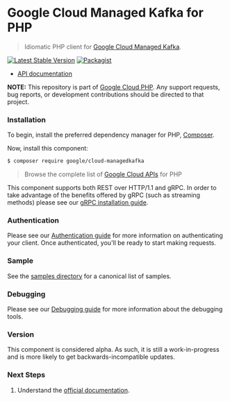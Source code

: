 # Google Cloud Managed Kafka for PHP

> Idiomatic PHP client for [Google Cloud Managed Kafka](https://cloud.google.com/managed-kafka).

[![Latest Stable Version](https://poser.pugx.org/google/cloud-managedkafka/v/stable)](https://packagist.org/packages/google/cloud-managedkafka) [![Packagist](https://img.shields.io/packagist/dm/google/cloud-managedkafka.svg)](https://packagist.org/packages/google/cloud-managedkafka)

* [API documentation](https://cloud.google.com/php/docs/reference/cloud-managedkafka/latest)

**NOTE:** This repository is part of [Google Cloud PHP](https://github.com/googleapis/google-cloud-php). Any
support requests, bug reports, or development contributions should be directed to
that project.

### Installation

To begin, install the preferred dependency manager for PHP, [Composer](https://getcomposer.org/).

Now, install this component:

```sh
$ composer require google/cloud-managedkafka
```

> Browse the complete list of [Google Cloud APIs](https://cloud.google.com/php/docs/reference)
> for PHP

This component supports both REST over HTTP/1.1 and gRPC. In order to take advantage of the benefits
offered by gRPC (such as streaming methods) please see our
[gRPC installation guide](https://cloud.google.com/php/grpc).

### Authentication

Please see our [Authentication guide](https://github.com/googleapis/google-cloud-php/blob/main/AUTHENTICATION.md) for more information
on authenticating your client. Once authenticated, you'll be ready to start making requests.

### Sample

See the [samples directory](https://github.com/googleapis/google-cloud-php-managedkafka/tree/main/samples) for a canonical list of samples.

### Debugging

Please see our [Debugging guide](https://github.com/googleapis/google-cloud-php/blob/main/DEBUG.md)
for more information about the debugging tools.

### Version

This component is considered alpha. As such, it is still a work-in-progress and is more likely to get backwards-incompatible updates.

### Next Steps

1. Understand the [official documentation](https://cloud.google.com/managed-kafka).
